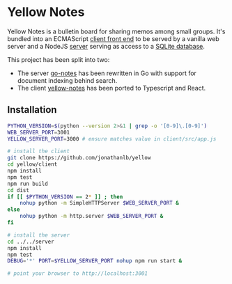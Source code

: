 # Yellow Notes
Yellow Notes is a bulletin board for sharing memos among small groups.  It's bundled into an ECMAScript [client front end](client/README.md) to be served by a vanilla web server and a NodeJS [server](server/README.md) serving as access to a [SQLite database](https://sqlite.org).

This project has been split into two:
- The server [go-notes](https://github.com/jonathanlb/go-notes) has been rewritten in Go with support for document indexing behind search.
- The client [yellow-notes](https://github.com/jonathanlb/yellow-notes) has been ported to Typescript and React.

## Installation
```bash
PYTHON_VERSION=$(python --version 2>&1 | grep -o '[0-9]\.[0-9]')
WEB_SERVER_PORT=3001
YELLOW_SERVER_PORT=3000 # ensure matches value in client/src/app.js

# install the client
git clone https://github.com/jonathanlb/yellow
cd yellow/client
npm install
npm test
npm run build
cd dist
if [[ $PYTHON_VERSION == 2* ]] ; then
	nohup python -m SimpleHTTPServer $WEB_SERVER_PORT &
else
	nohup python -m http.server $WEB_SERVER_PORT &
fi

# install the server
cd ../../server
npm install
npm test
DEBUG='*' PORT=$YELLOW_SERVER_PORT nohup npm run start &

# point your browser to http://localhost:3001
```

